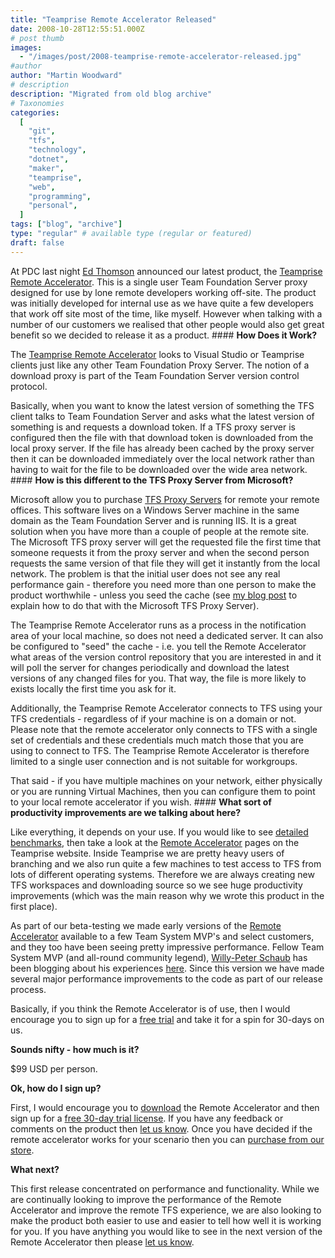 ```yaml
---
title: "Teamprise Remote Accelerator Released"
date: 2008-10-28T12:55:51.000Z
# post thumb
images:
  - "/images/post/2008-teamprise-remote-accelerator-released.jpg"
#author
author: "Martin Woodward"
# description
description: "Migrated from old blog archive"
# Taxonomies
categories:
  [
    "git",
    "tfs",
    "technology",
    "dotnet",
    "maker",
    "teamprise",
    "web",
    "programming",
    "personal",
  ]
tags: ["blog", "archive"]
type: "regular" # available type (regular or featured)
draft: false
---
```


[](http://www.teamprise.com/products/accelerator/) At PDC last night [Ed Thomson](http://www.edwardthomson.com/blog/) announced our latest product, the [Teamprise Remote Accelerator](http://www.teamprise.com/products/accelerator/). This is a single user Team Foundation Server proxy designed for use by lone remote developers working off-site. The product was initially developed for internal use as we have quite a few developers that work off site most of the time, like myself. However when talking with a number of our customers we realised that other people would also get great benefit so we decided to release it as a product. #### **How Does it Work?**

The [Teamprise Remote Accelerator](http://www.teamprise.com/products/accelerator/) looks to Visual Studio or Teamprise clients just like any other Team Foundation Proxy Server. The notion of a download proxy is part of the Team Foundation Server version control protocol.

Basically, when you want to know the latest version of something the TFS client talks to Team Foundation Server and asks what the latest version of something is and requests a download token. If a TFS proxy server is configured then the file with that download token is downloaded from the local proxy server. If the file has already been cached by the proxy server then it can be downloaded immediately over the local network rather than having to wait for the file to be downloaded over the wide area network. #### **How is this different to the TFS Proxy Server from Microsoft?**

Microsoft allow you to purchase [TFS Proxy Servers](http://msdn.microsoft.com/en-us/library/ms252490.aspx) for remote your remote offices. This software lives on a Windows Server machine in the same domain as the Team Foundation Server and is running IIS. It is a great solution when you have more than a couple of people at the remote site. The Microsoft TFS proxy server will get the requested file the first time that someone requests it from the proxy server and when the second person requests the same version of that file they will get it instantly from the local network. The problem is that the initial user does not see any real performance gain - therefore you need more than one person to make the product worthwhile - unless you seed the cache (see [my blog post](http://www.woodwardweb.com/vsts/precaching_your.html) to explain how to do that with the Microsoft TFS Proxy Server).

[](http://www.woodwardweb.com/WindowsLiveWriter/TeampriseRemoteAcceleratorReleased_A7B9/Remote%20Accelerator%20Configuration_2.png)The Teamprise Remote Accelerator runs as a process in the notification area of your local machine, so does not need a dedicated server. It can also be configured to "seed" the cache - i.e. you tell the Remote Accelerator what areas of the version control repository that you are interested in and it will poll the server for changes periodically and download the latest versions of any changed files for you. That way, the file is more likely to exists locally the first time you ask for it.

Additionally, the Teamprise Remote Accelerator connects to TFS using your TFS credentials - regardless of if your machine is on a domain or not. Please note that the remote accelerator only connects to TFS with a single set of credentials and these credentials much match those that you are using to connect to TFS. The Teamprise Remote Accelerator is therefore limited to a single user connection and is not suitable for workgroups.

That said - if you have multiple machines on your network, either physically or you are running Virtual Machines, then you can configure them to point to your local remote accelerator if you wish. #### **What sort of productivity improvements are we talking about here?**

Like everything, it depends on your use. If you would like to see [detailed benchmarks](http://www.teamprise.com/products/accelerator/benchmarks/), then take a look at the [Remote Accelerator](http://www.teamprise.com/products/accelerator/) pages on the Teamprise website. Inside Teamprise we are pretty heavy users of branching and we also run quite a few machines to test access to TFS from lots of different operating systems. Therefore we are always creating new TFS workspaces and downloading source so we see huge productivity improvements (which was the main reason why we wrote this product in the first place).

As part of our beta-testing we made early versions of the [Remote Accelerator](http://www.teamprise.com/products/accelerator/) available to a few Team System MVP's and select customers, and they too have been seeing pretty impressive performance. Fellow Team System MVP (and all-round community legend), [Willy-Peter Schaub](http://dotnet.org.za/willy/) has been blogging about his experiences [here](http://dotnet.org.za/willy/archive/2008/10/14/teamprise-remote-accelerator-a-view-after-a-few-battles.aspx). Since this version we have made several major performance improvements to the code as part of our release process.

Basically, if you think the Remote Accelerator is of use, then I would encourage you to sign up for a [free trial](https://csp.teamprise.com/eval.aspx) and take it for a spin for 30-days on us.

**Sounds nifty - how much is it?**

$99 USD per person.

**Ok, how do I sign up?**

First, I would encourage you to [download](http://www.teamprise.com/products/accelerator/download/) the Remote Accelerator and then sign up for a [free 30-day trial license](https://csp.teamprise.com/eval.aspx). If you have any feedback or comments on the product then [let us know](http://www.teamprise.com/support/). Once you have decided if the remote accelerator works for your scenario then you can [purchase from our store](https://csp.teamprise.com/catalog.aspx).

**What next?**

This first release concentrated on performance and functionality. While we are continually looking to improve the performance of the Remote Accelerator and improve the remote TFS experience, we are also looking to make the product both easier to use and easier to tell how well it is working for you. If you have anything you would like to see in the next version of the Remote Accelerator then please [let us know](http://www.teamprise.com/support/).
